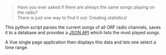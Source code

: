 >Have you ever asked if there are always the same songs playing on the radio?  
>There is just one way to find it out: Creating statistics!

This python script parses the current songs of all ORF radio channels, saves it to a database
and provides a [JSON API](https://radiostats.lw1.at/api/oe3?date=2018-02-10&dateType=week) which lists
the most played songs.

A Vue single page application then displays this data and lets one select a time range.
